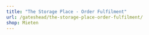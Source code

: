 ```yaml
---
title: "The Storage Place - Order Fulfilment"
url: /gateshead/the-storage-place-order-fulfilment/
shop: Mieten
---
```

